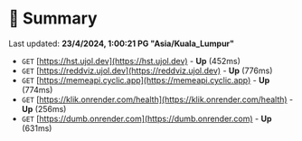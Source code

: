 # 📖 Summary
Last updated: **23/4/2024, 1:00:21 PG "Asia/Kuala_Lumpur"**

- `GET` [https://hst.ujol.dev](https://hst.ujol.dev) - **Up** (452ms)
- `GET` [https://reddviz.ujol.dev](https://reddviz.ujol.dev) - **Up** (776ms)
- `GET` [https://memeapi.cyclic.app](https://memeapi.cyclic.app) - **Up** (774ms)
- `GET` [https://klik.onrender.com/health](https://klik.onrender.com/health) - **Up** (256ms)
- `GET` [https://dumb.onrender.com](https://dumb.onrender.com) - **Up** (631ms)
